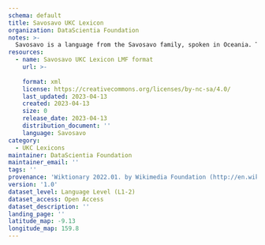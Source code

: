 ```yaml
---
schema: default
title: Savosavo UKC Lexicon
organization: DataScientia Foundation
notes: >-
  Savosavo is a language from the Savosavo family, spoken in Oceania. The UKC Lexicon of Savosavo is represented as a lexico-semantic network. It consists of words, word senses, synsets, as well as sense-level and synset-level relationships.
resources:
  - name: Savosavo UKC Lexicon LMF format
    url: >-
      
    format: xml
    license: https://creativecommons.org/licenses/by-nc-sa/4.0/
    last_updated: 2023-04-13
    created: 2023-04-13
    size: 0
    release_date: 2023-04-13
    distribution_document: ''
    language: Savosavo
category:
  - UKC Lexicons
maintainer: DataScientia Foundation
maintainer_email: ''
tags: ''
provenance: 'Wiktionary 2022.01. by Wikimedia Foundation (http://en.wiktionary.org); Princeton WordNet 2.1 by Princeton University (https://wordnet.princeton.edu)'
version: '1.0'
dataset_level: Language Level (L1-2)
dataset_access: Open Access
dataset_description: ''
landing_page: ''
latitude_map: -9.13
longitude_map: 159.8
---
```

